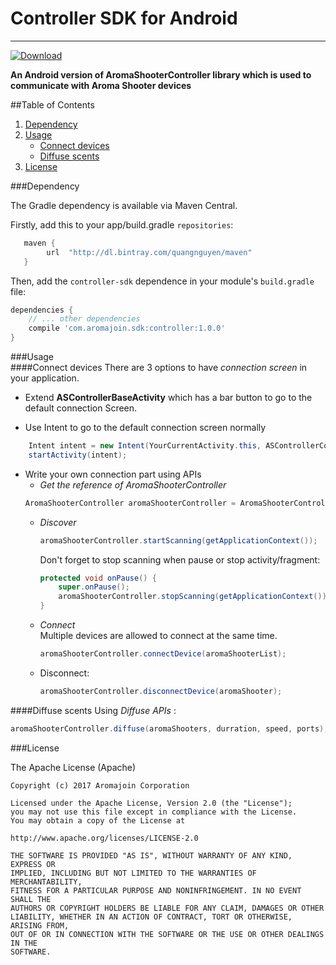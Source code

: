 # Controller SDK for Android
---------
[ ![Download](https://api.bintray.com/packages/quangnguyen/maven/controller-sdk/images/download.svg) ](https://bintray.com/quangnguyen/maven/controller-sdk/_latestVersion)

**An Android version of AromaShooterController library which is used to communicate with Aroma Shooter devices**  

##Table of Contents
1. [Dependency](https://github.com/aromajoin/controller-sdk-android#dependency)
2. [Usage](https://github.com/aromajoin/controller-sdk-android#usage)
    * [Connect devices](https://github.com/aromajoin/controller-sdk-android#connect-devices)
    * [Diffuse scents](https://github.com/aromajoin/controller-sdk-android#diffuse-scents)
3. [License](https://github.com/aromajoin/controller-sdk-android#license)

###Dependency  

The Gradle dependency is available via Maven Central. 

Firstly, add this to your app/build.gradle `repositories`:

```gradle
   maven {
        url  "http://dl.bintray.com/quangnguyen/maven"
   }
```

Then, add the `controller-sdk` dependence in your module's `build.gradle` file:

```gradle
dependencies {
    // ... other dependencies
    compile 'com.aromajoin.sdk:controller:1.0.0'
}
```

###Usage  
####Connect devices
There are 3 options to have *connection screen* in your application.  

* Extend **ASControllerBaseActivity** which has a bar button to go to the default connection Screen.  

* Use Intent to go to the default connection screen normally

```java
	Intent intent = new Intent(YourCurrentActivity.this, ASControllerConnectionActivity.class);  
	startActivity(intent);
```

* Write your own connection part using APIs  
    - *Get the reference of AromaShooterController*
    ```java
    AromaShooterController aromaShooterController = AromaShooterController.getInstance(); 
    ```
    - *Discover*  
    	```java
		aromaShooterController.startScanning(getApplicationContext());
		```  
		
		Don't forget to stop scanning when pause or stop activity/fragment:  
		```java
		protected void onPause() {
			super.onPause();
			aromaShooterController.stopScanning(getApplicationContext());
		}
		```
    - *Connect*  
	 	Multiple devices are allowed to connect at the same time.  
		
		```java
		aromaShooterController.connectDevice(aromaShooterList);  
		```
    - Disconnect:  
	 
	 	```java
		aromaShooterController.disconnectDevice(aromaShooter);  
		```
		

####Diffuse scents 
Using *Diffuse APIs*  :
```java
aromaShooterController.diffuse(aromaShooters, durration, speed, ports);
``` 

###License  

The Apache License (Apache)

    Copyright (c) 2017 Aromajoin Corporation

    Licensed under the Apache License, Version 2.0 (the "License");
    you may not use this file except in compliance with the License.
    You may obtain a copy of the License at

    http://www.apache.org/licenses/LICENSE-2.0

    THE SOFTWARE IS PROVIDED "AS IS", WITHOUT WARRANTY OF ANY KIND, EXPRESS OR
    IMPLIED, INCLUDING BUT NOT LIMITED TO THE WARRANTIES OF MERCHANTABILITY,
    FITNESS FOR A PARTICULAR PURPOSE AND NONINFRINGEMENT. IN NO EVENT SHALL THE
    AUTHORS OR COPYRIGHT HOLDERS BE LIABLE FOR ANY CLAIM, DAMAGES OR OTHER
    LIABILITY, WHETHER IN AN ACTION OF CONTRACT, TORT OR OTHERWISE, ARISING FROM,
    OUT OF OR IN CONNECTION WITH THE SOFTWARE OR THE USE OR OTHER DEALINGS IN THE
    SOFTWARE.
